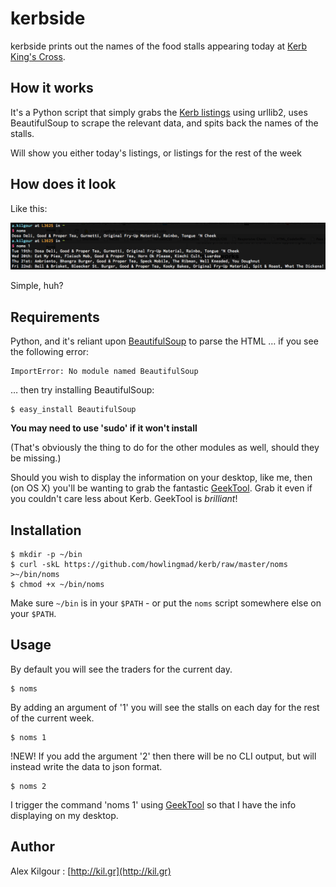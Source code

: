 kerbside
==========
kerbside prints out the names of the food stalls appearing today at [Kerb King's Cross](http://www.kerbfood.com/kings-cross/).
	
	
How it works
------------
It's a Python script that simply grabs the [Kerb listings](http://www.kerbfood.com/kings-cross/) using urllib2, uses BeautifulSoup to scrape the relevant data, and spits back the names of the stalls.

Will show you either today's listings, or listings for the rest of the week
	
	
How does it look
----------------
Like this:

![the output of kerb](screenshot.png)
	
Simple, huh?


Requirements
------------
Python, and it's reliant upon [BeautifulSoup](http://www.crummy.com/software/BeautifulSoup/) to parse the HTML … if you see the following error:

	ImportError: No module named BeautifulSoup

… then try installing BeautifulSoup:

	$ easy_install BeautifulSoup

**You may need to use 'sudo' if it won't install**

(That's obviously the thing to do for the other modules as well, should they be missing.)

Should you wish to display the information on your desktop, like me, then (on OS X) you'll be wanting to grab the fantastic [GeekTool](http://projects.tynsoe.org/en/geektool/). Grab it even if you couldn't care less about Kerb. GeekTool is *brilliant*!
	
	
Installation
------------
	$ mkdir -p ~/bin
	$ curl -skL https://github.com/howlingmad/kerb/raw/master/noms >~/bin/noms
	$ chmod +x ~/bin/noms
	
Make sure `~/bin` is in your `$PATH` - or put the `noms` script somewhere else on your `$PATH`.
	
	
Usage
-----
By default you will see the traders for the current day.

	$ noms

By adding an argument of '1' you will see the stalls on each day for the rest of the current week.

	$ noms 1

!NEW! If you add the argument '2' then there will be no CLI output, but will instead write the data to json format.

	$ noms 2
	
I trigger the command 'noms 1' using [GeekTool](http://projects.tynsoe.org/en/geektool/) so that I have the info displaying on my desktop.
	
	
Author
------
Alex Kilgour : [http://kil.gr](http://kil.gr)
